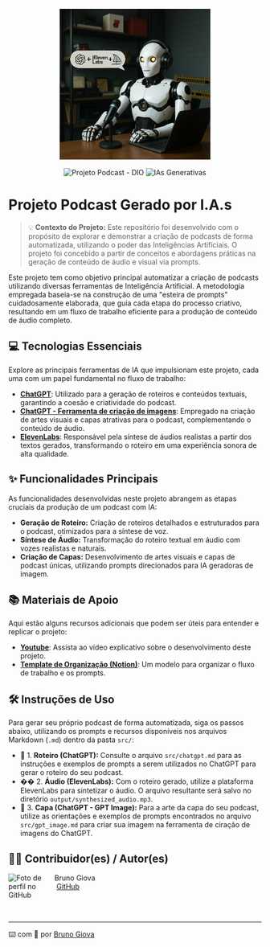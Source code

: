 <p align="center">
<img
    src="./assets/cover_podcast.png"
    width="300"
    alt="Imagem de capa do projeto - Podcast Gerado por I.A.s"
/>
</p>

<p align="center">
<!-- Badges: -->
<img src="https://img.shields.io/badge/Projeto_Podcast-DIO-blue" alt="Projeto Podcast - DIO">
<img src="https://img.shields.io/badge/IAs-Generativas-green" alt="IAs Generativas">
</p>


# Projeto Podcast Gerado por I.A.s

> 💡 **Contexto do Projeto:** Este repositório foi desenvolvido com o propósito de explorar e demonstrar a criação de podcasts de forma automatizada, utilizando o poder das Inteligências Artificiais. O projeto foi concebido a partir de conceitos e abordagens práticas na geração de conteúdo de áudio e visual via prompts.

Este projeto tem como objetivo principal automatizar a criação de podcasts utilizando diversas ferramentas de Inteligência Artificial. A metodologia empregada baseia-se na construção de uma "esteira de prompts" cuidadosamente elaborada, que guia cada etapa do processo criativo, resultando em um fluxo de trabalho eficiente para a produção de conteúdo de áudio completo.

## 💻 Tecnologias Essenciais

Explore as principais ferramentas de IA que impulsionam este projeto, cada uma com um papel fundamental no fluxo de trabalho:

-   **[ChatGPT](https://chat.openai.com/)**: Utilizado para a geração de roteiros e conteúdos textuais, garantindo a coesão e criatividade do podcast.
-   **[ChatGPT - Ferramenta de criação de imagens](https://chat.openai.com/)**: Empregado na criação de artes visuais e capas atrativas para o podcast, complementando o conteúdo de áudio.
-   **[ElevenLabs](https://beta.elevenlabs.io/)**: Responsável pela síntese de áudios realistas a partir dos textos gerados, transformando o roteiro em uma experiência sonora de alta qualidade.

## ✨ Funcionalidades Principais

As funcionalidades desenvolvidas neste projeto abrangem as etapas cruciais da produção de um podcast com IA:

-   **Geração de Roteiro:** Criação de roteiros detalhados e estruturados para o podcast, otimizados para a síntese de voz.
-   **Síntese de Áudio:** Transformação do roteiro textual em áudio com vozes realistas e naturais.
-   **Criação de Capas:** Desenvolvimento de artes visuais e capas de podcast únicas, utilizando prompts direcionados para IA geradoras de imagem.

## 📚 Materiais de Apoio

Aqui estão alguns recursos adicionais que podem ser úteis para entender e replicar o projeto:

-   **[Youtube](https://youtube.com)**: Assista ao vídeo explicativo sobre o desenvolvimento deste projeto.
-   **[Template de Organização (Notion)](https://helpful-jump-17b.notion.site/PAS-Podcast-AI-Studio-210489e15d7a4a73b743bb159e45d06f?pvs=4)**: Um modelo para organizar o fluxo de trabalho e os prompts.

## 🛠️ Instruções de Uso

Para gerar seu próprio podcast de forma automatizada, siga os passos abaixo, utilizando os prompts e recursos disponíveis nos arquivos Markdown (`.md`) dentro da pasta `src/`:

-   🤖 1. **Roteiro (ChatGPT):** Consulte o arquivo `src/chatgpt.md` para as instruções e exemplos de prompts a serem utilizados no ChatGPT para gerar o roteiro do seu podcast.
-   �� 2. **Áudio (ElevenLabs):** Com o roteiro gerado, utilize a plataforma ElevenLabs para sintetizar o áudio. O arquivo resultante será salvo no diretório `output/synthesized_audio.mp3`.
-   🤖 3. **Capa (ChatGPT - GPT Image):** Para a arte da capa do seu podcast, utilize as orientações e exemplos de prompts encontrados no arquivo `src/gpt_image.md` para criar sua imagem na ferramenta de ciração de imagens do ChatGPT.

## 👨‍💻 Contribuidor(es) / Autor(es)

<p>
    <img
      align=left
      margin=10
      width=80
      src="https://avatars.githubusercontent.com/u/112518924?v=4"
      alt="Foto de perfil no GitHub"
    />
    <p>&nbsp&nbsp&nbspBruno Giova<br>
    &nbsp&nbsp&nbsp
    <a href="https://github.com/brunogiova">GitHub</a>
</p>
<br/><br/>
<p>

---

⌨️ com 💜 por [Bruno Giova](https://github.com/SEU_USUARIO_GITHUB)
